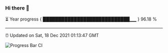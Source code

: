 ### Hi there 👋

⏳ Year progress { ████████████████████████████▁▁ } 96.18 %

---

⏰ Updated on Sat, 18 Dec 2021 01:13:47 GMT

![Progress Bar CI](https://github.com/ZhaoGui/ZhaoGui/workflows/Progress%20Bar%20CI/badge.svg)
